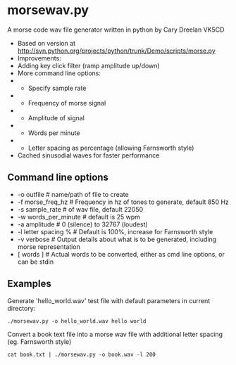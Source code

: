 morsewav.py
===========

A morse code wav file generator written in python by Cary Dreelan VK5CD

* Based on version at http://svn.python.org/projects/python/trunk/Demo/scripts/morse.py
* Improvements:
* Adding key click filter (ramp amplitude up/down)
* More command line options:
* - Specify sample rate
* - Frequency of morse signal
* - Amplitude of signal
* - Words per minute
* - Letter spacing as percentage (allowing Farnsworth style)
* Cached sinusodial waves for faster performance

Command line options
--------------------

* -o outfile # name/path of file to create
* -f morse_freq_hz # Frequency in hz of tones to generate, default 850 Hz
* -s sample_rate # of wav file, default 22050
* -w words_per_minute # default is 25 wpm
* -a amplitude # 0 (silence) to 32767 (loudest)
* -l letter spacing % # Default is 100%, increase for Farnsworth style
* -v verbose # Output details about what is to be generated, including morse representation
* [ words ] # Actual words to be converted, either as cmd line options, or can be stdin

Examples
--------

Generate 'hello_world.wav' test file with default parameters in current directory:

	./morsewav.py -o hello_world.wav hello world

Convert a book text file into a morse wav file with additional letter spacing (eg. Farnsworth style)

	cat book.txt | ./morsewav.py -o book.wav -l 200
